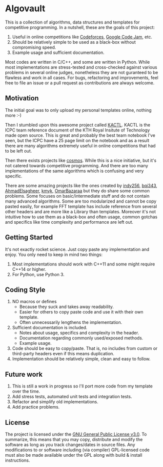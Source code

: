 # Algovault
This is a collection of algorithms, data structures and templates for competitive programming. In a nutshell, these are the goals of this project:
  1. Useful in online competitions like [Codeforces](https://codeforces.com/), [Google Code Jam](https://codingcompetitions.withgoogle.com/codejam), etc.
  2. Should be relatively simple to be used as a black-box without compromising speed.
  3. Example usage and sufficient documentation.

Most codes are written in C/C++, and some are written in Python. While most implementations are stress-tested and cross-checked against various problems in several online judges, nonetheless they are not guranteed to be flawless and work in all cases. For bugs, refactoring and improvements, feel free to file an issue or a pull request as contributions are always welcome.

## Motivation
The initial goal was to only upload my personal templates online, nothing more :-)

Then I stumbled upon this awesome project called [KACTL](https://github.com/kth-competitive-programming/kactl). KACTL is the ICPC team reference document of the KTH Royal Insitute of Technology made open source. This is great and probably the best team notebook I've seen, but the ICPC have a 25 page limit on the notebook and as a result there are many algorithms extremely useful in online competitions that had to be left out.

Then there exists projects like [cosmos](https://github.com/OpenGenus/cosmos). While this is a nice initiative, but it's not catered towards competitive programming. And there are too many implementations of the same algorithms which is confusing and very specific.

There are some amazing projects like the ones created by [indy256](https://github.com/indy256/codelibrary), [bqi343](https://github.com/bqi343/USACO), [AhmadElsagheer](https://github.com/AhmadElsagheer/Competitive-programming-library), [kmyk](https://github.com/kmyk/competitive-programming-library), [OmarBazaraa](https://github.com/OmarBazaraa/Competitive-Programming) but they do share some common problems. Some focuses on basic/intermediate stuff and do not contain many advanced algorithms. Some are too modularized and cannot be copy pasted easily, for example FFT template has include reference from several other headers and are more like a Library than templates. Moreover it's not intuitive how to use them as a black-box and often usage, common gotchas and specifics like time complexity and performance are left out.

## Getting Started
It's not exactly rocket science. Just copy paste any implementation and enjoy. You only need to keep in mind two things:
1. Most implementations should work with C++11 and some might require C++14 or higher.
2. For Python, use Python 3.

## Coding Style
1. NO macros or defines
   * Because they suck and takes away readability.
   * Easier for others to copy paste code and use it with their own template.
   * Often unnecessarily lengthens the implementation.
2. Sufficient documentation is included.
   * Notes about usage, specifics and complexity in the header.
   * Documentation regarding commonly used/exposed methods.
   * Example usage.
3. Code should be easy to copy/paste. That is, no includes from custom or third-party headers even if this means duplication.
4. Implementation should be relatively simple, clean and easy to follow.

## Future work
1. This is still a work in progress so I'll port more code from my template over the time.
2. Add stress tests, automated unit tests and integration tests.
3. Refactor and simplify old implementations.
4. Add practice problems.

## License
The project is licensed under the [GNU General Public License v3.0](https://github.com/sgtlaugh/algovault/blob/master/LICENSE). To summarize, this means that you may copy, distribute and modify the software as long as you track changes/dates in source files. Any modifications to or software including (via compiler) GPL-licensed code must also be made available under the GPL along with build & install instructions.
